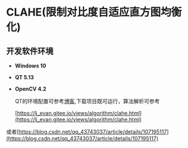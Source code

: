 # CLAHE(限制对比度自适应直方图均衡化)

## 开发软件环境

- **Windows 10**

- **QT 5.13**

- **OpenCV 4.2**

  QT的环境配置可参考[博客](https://blog.csdn.net/qq_43743037/article/details/104430268),下载项目既可运行，算法解析可参考

  [https://lj_evan.gitee.io/views/algorithm/clahe.html](https://lj_evan.gitee.io/views/algorithm/clahe.html)

或者[https://blog.csdn.net/qq_43743037/article/details/107195117](https://blog.csdn.net/qq_43743037/article/details/107195117)

